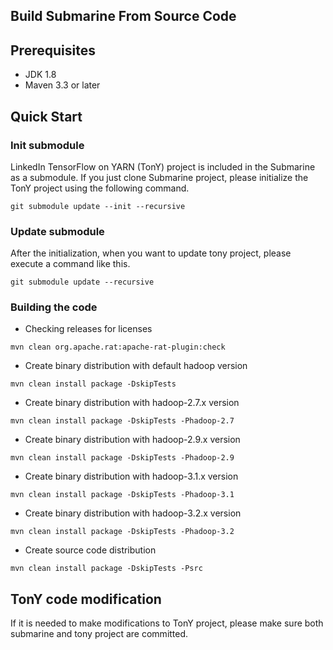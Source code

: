 <!--
   Licensed to the Apache Software Foundation (ASF) under one or more
   contributor license agreements.  See the NOTICE file distributed with
   this work for additional information regarding copyright ownership.
   The ASF licenses this file to You under the Apache License, Version 2.0
   (the "License"); you may not use this file except in compliance with
   the License.  You may obtain a copy of the License at
   http://www.apache.org/licenses/LICENSE-2.0
   Unless required by applicable law or agreed to in writing, software
   distributed under the License is distributed on an "AS IS" BASIS,
   WITHOUT WARRANTIES OR CONDITIONS OF ANY KIND, either express or implied.
   See the License for the specific language governing permissions and
   limitations under the License.
-->

## Build Submarine From Source Code

## Prerequisites

+ JDK 1.8
+ Maven 3.3 or later

## Quick Start

### Init submodule
LinkedIn TensorFlow on YARN (TonY) project is included in the Submarine as a 
submodule. If you just clone Submarine project, please initialize the TonY
project using the following command.

```
git submodule update --init --recursive
```

### Update submodule
After the initialization, when you want to update tony project, please execute a
command like this.

```
git submodule update --recursive
```

### Building the code

+ Checking releases for licenses

```
mvn clean org.apache.rat:apache-rat-plugin:check
```

+ Create binary distribution with default hadoop version

```
mvn clean install package -DskipTests
```

+ Create binary distribution with hadoop-2.7.x version

```
mvn clean install package -DskipTests -Phadoop-2.7
```

+ Create binary distribution with hadoop-2.9.x version

```
mvn clean install package -DskipTests -Phadoop-2.9
```

+ Create binary distribution with hadoop-3.1.x version

```
mvn clean install package -DskipTests -Phadoop-3.1
```

+ Create binary distribution with hadoop-3.2.x version

```
mvn clean install package -DskipTests -Phadoop-3.2
```

+ Create source code distribution

```
mvn clean install package -DskipTests -Psrc
```

## TonY code modification

If it is needed to make modifications to TonY project, please make sure
both submarine and tony project are committed.
